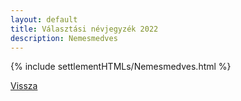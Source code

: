 ```yaml
---
layout: default
title: Választási névjegyzék 2022
description: Nemesmedves
---
```


{% include settlementHTMLs/Nemesmedves.html %}

[Vissza](../)
